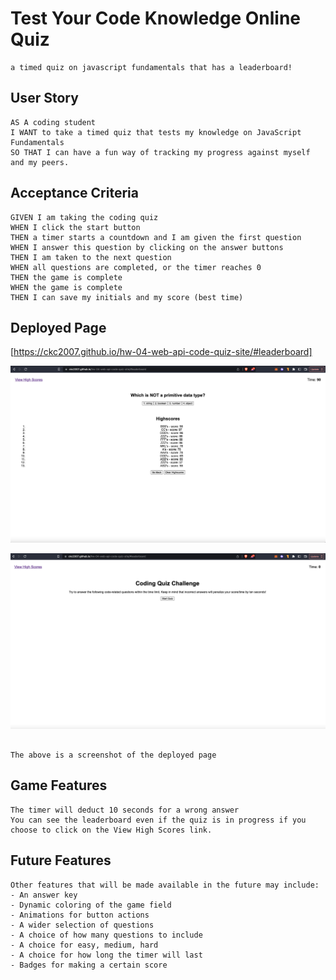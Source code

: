 # Test Your Code Knowledge Online Quiz

```
a timed quiz on javascript fundamentals that has a leaderboard!
```

## User Story

```
AS A coding student
I WANT to take a timed quiz that tests my knowledge on JavaScript Fundamentals
SO THAT I can have a fun way of tracking my progress against myself and my peers.
```

## Acceptance Criteria

```
GIVEN I am taking the coding quiz
WHEN I click the start button
THEN a timer starts a countdown and I am given the first question
WHEN I answer this question by clicking on the answer buttons
THEN I am taken to the next question
WHEN all questions are completed, or the timer reaches 0
THEN the game is complete
WHEN the game is complete
THEN I can save my initials and my score (best time)
```

## Deployed Page

[https://ckc2007.github.io/hw-04-web-api-code-quiz-site/#leaderboard]

![demo page](./assets/img/hw-04-01.png)

![demo page](./assets/img/hw-04-02.png)

```

The above is a screenshot of the deployed page

```

## Game Features

```
The timer will deduct 10 seconds for a wrong answer
You can see the leaderboard even if the quiz is in progress if you choose to click on the View High Scores link.
```

## Future Features

```
Other features that will be made available in the future may include:
- An answer key
- Dynamic coloring of the game field
- Animations for button actions
- A wider selection of questions
- A choice of how many questions to include
- A choice for easy, medium, hard
- A choice for how long the timer will last
- Badges for making a certain score
```
